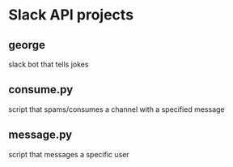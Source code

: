 # Slack API projects

## george

slack bot that tells jokes

## consume.py

script that spams/consumes a channel with a specified message

## message.py

script that messages a specific user